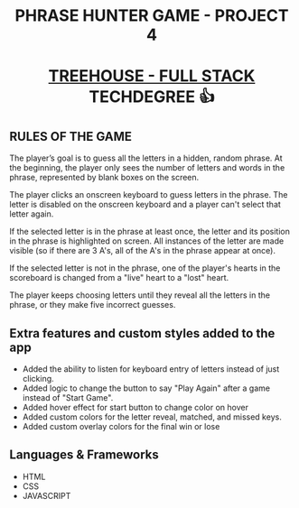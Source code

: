 # <p align="center">PHRASE HUNTER GAME - PROJECT 4</p> 

# <p align="center"><a href="https://teamtreehouse.com/techdegree/full-stack-javascript">TREEHOUSE - FULL STACK </a> TECHDEGREE 👍 </p>

## RULES OF THE GAME
The player’s goal is to guess all the letters in a hidden, random phrase. At the beginning, the player only sees the number of letters and words in the phrase, represented by blank boxes on the screen.

The player clicks an onscreen keyboard to guess letters in the phrase.
The letter is disabled on the onscreen keyboard and a player can't select that letter again.

If the selected letter is in the phrase at least once, the letter and its position in the phrase is highlighted on screen. All instances of the letter are made visible (so if there are 3 A's, all of the A's in the phrase appear at once).

If the selected letter is not in the phrase, one of the player's hearts in the scoreboard is changed from a "live" heart to a "lost" heart.

The player keeps choosing letters until they reveal all the letters in the phrase, or they make five incorrect guesses.

## Extra features and custom styles added to the app

<ul>
  <li> Added the ability to listen for keyboard entry of letters instead of just clicking. </li>
  <li> Added logic to change the button to say "Play Again" after a game instead of "Start Game".</li>
  <li> Added hover effect for start button to change color on hover</li>
  <li>Added custom colors for the letter reveal, matched, and missed keys.</li>
  <li>Added custom overlay colors for the final win or lose </li>
</ul>  

## Languages & Frameworks

<ul>
  <li>HTML</li>
  <li>CSS</li>
  <li>JAVASCRIPT</li>
</ul>